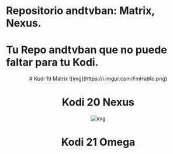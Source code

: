 # Repositorio andtvban: Matrix, Nexus. 

# Tu Repo andtvban que no puede faltar para tu Kodi.
<div align="center">
# Kodi 19 Matrix
![img](https://i.imgur.com/FmHatKc.png)

# Kodi 20 Nexus
![img](https://i.imgur.com/19lQWCN.png)

# Kodi 21 Omega
